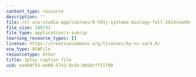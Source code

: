 ```yaml
---
content_type: resource
description: ''
file: /ol-ocw-studio-app/courses/8-591j-systems-biology-fall-2014/ea49df53ae6857419c5ebb5dcff31f60_gc3O2sKIsX4.vtt
file_size: 109731
file_type: application/x-subrip
learning_resource_types: []
license: https://creativecommons.org/licenses/by-nc-sa/4.0/
ocw_type: OCWFile
resourcetype: Other
title: 3play caption file
uid: ea49df53-ae68-5741-9c5e-bb5dcff31f60
---
```


